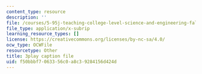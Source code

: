 ```yaml
---
content_type: resource
description: ''
file: /courses/5-95j-teaching-college-level-science-and-engineering-fall-2015/f50bbbf7063356c0a8c39284156d424d_L-Sv1oL43ew.vtt
file_type: application/x-subrip
learning_resource_types: []
license: https://creativecommons.org/licenses/by-nc-sa/4.0/
ocw_type: OCWFile
resourcetype: Other
title: 3play caption file
uid: f50bbbf7-0633-56c0-a8c3-9284156d424d
---
```

